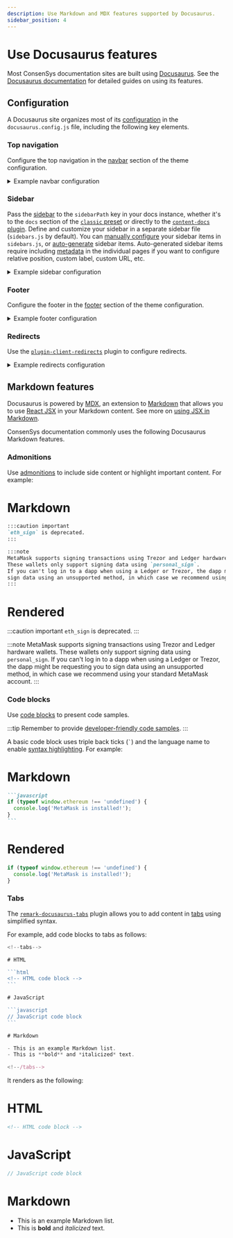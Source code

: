 ```yaml
---
description: Use Markdown and MDX features supported by Docusaurus.
sidebar_position: 4
---
```


# Use Docusaurus features

Most ConsenSys documentation sites are built using [Docusaurus](https://docusaurus.io/).
See the [Docusaurus documentation](https://docusaurus.io/docs) for detailed guides on using its features.

## Configuration

A Docusaurus site organizes most of its [configuration](https://docusaurus.io/docs/configuration) in
the `docusaurus.config.js` file, including the following key elements.

### Top navigation

Configure the top navigation in the [navbar](https://docusaurus.io/docs/api/themes/configuration#navbar)
section of the theme configuration.

<details>
<summary>Example navbar configuration</summary>

```js title="docusaurus.config.js"
module.exports = {
  themeConfig: {
    navbar: {
      title: 'Site Title',
      logo: {
        alt: 'Site Logo',
        src: 'img/logo.svg',
        srcDark: 'img/logo_dark.svg',
        href: 'https://docusaurus.io/',
        target: '_self',
        width: 32,
        height: 32,
        className: 'custom-navbar-logo-class',
        style: {border: 'solid red'},
      },
      items: [
        {
          type: 'doc',
          position: 'left',
          docId: 'introduction',
          label: 'Docs',
        },
        {to: 'blog', label: 'Blog', position: 'left'},
        {
          type: 'docsVersionDropdown',
          position: 'right',
        },
        {
          type: 'localeDropdown',
          position: 'right',
        },
        {
          href: 'https://github.com/facebook/docusaurus',
          position: 'right',
          className: 'header-github-link',
          'aria-label': 'GitHub repository',
        },
      ],
    },
  },
};
```

</details>

### Sidebar

Pass the [sidebar](https://docusaurus.io/docs/sidebar) to the `sidebarPath` key in your docs
instance, whether it's to the `docs` section of the [`classic`
preset](https://docusaurus.io/docs/using-plugins#docusauruspreset-classic) or directly to the
[`content-docs` plugin](https://docusaurus.io/docs/api/plugins/@docusaurus/plugin-content-docs).
Define and customize your sidebar in a separate sidebar file (`sidebars.js` by default).
You can [manually configure](https://docusaurus.io/docs/sidebar/items) your sidebar items in
`sidebars.js`, or [auto-generate](https://docusaurus.io/docs/sidebar/autogenerated) sidebar items.
Auto-generated sidebar items require including
[metadata](https://docusaurus.io/docs/sidebar/autogenerated#autogenerated-sidebar-metadata) in the
individual pages if you want to configure relative position, custom label, custom URL, etc.

<details>
<summary>Example sidebar configuration</summary>

<!--tabs-->

# sidebars.js

```js
module.exports = {
  docs: [
    "index",
    {
      type: "category",
      label: "Contribute to the docs",
      link: {
        type: "generated-index",
        slug: "/contribute"
      },
      items: [
        {
          type: "autogenerated",
          dirName: "contribute",
        },
      ],
    },
    {
      type: "category",
      label: "Create a new doc site",
      link: {
        type: "generated-index",
        slug: "/create",
      },
      items: [
        {
          type: "autogenerated",
          dirName: "create",
        },
      ],
    },
    {
      type: "category",
      label: "Configure advanced features",
      link: {
        type: "generated-index",
        slug: "/configure",
      },
      items: [
        {
          type: "autogenerated",
          dirName: "configure",
        },
      ],
    },
  ],
};
```

# docusaurus.config.js

```js
module.exports = {
  presets: [
    [
      '@docusaurus/preset-classic',
      {
        docs: {
          sidebarPath: require.resolve('./sidebars.js'),
        },
      },
    ],
  ],
};
```

<!--/tabs-->

</details>

### Footer

Configure the footer in the [footer](https://docusaurus.io/docs/api/themes/configuration#footer-1)
section of the theme configuration.

<details>
<summary>Example footer configuration</summary>

```js title="docusaurus.config.js"
module.exports = {
  themeConfig: {
    footer: {
      links: [
        {
          title: "Docs",
          items: [
            {
              label: "Introduction",
              to: "introduction",
            },
            {
              label: "Get started",
              to: "/category/get-started",
            },
            {
              label: "How to guides",
              to: "/category/how-to",
            },
            {
              label: "Tutorials",
              to: "/category/tutorials",
            },
          ],
        },
        {
          title: "Reference",
          items: [
            {
              label: "Command line",
              to: "reference/cli",
            },
            {
              label: "REST API",
              to: "/reference/rest",
            },
          ],
        },
        {
          title: "Community",
          items: [
            {
              label: "ConsenSys Discord",
              href: "https://discord.gg/ChtFaC4",
            },
            {
              label: "Teku GitHub",
              href: "https://github.com/ConsenSys/teku",
            },
            {
              label: "Teku documentation GitHub",
              href: "https://github.com/ConsenSys/doc.teku",
            },
          ],
        },
      ],
      copyright: `© ${new Date().getFullYear()} ConsenSys, Inc.`,
    },
  },
};
```

</details>

### Redirects

Use the [`plugin-client-redirects`](https://docusaurus.io/docs/api/plugins/@docusaurus/plugin-client-redirects)
plugin to configure redirects.

<details>
<summary>Example redirects configuration</summary>

```js title="docusaurus.config.js"
module.exports = {
  plugins: [
    [
      '@docusaurus/plugin-client-redirects',
      {
        redirects: [
          // /docs/oldDoc -> /docs/newDoc
          {
            to: '/docs/newDoc',
            from: '/docs/oldDoc',
          },
          // Redirect from multiple old paths to the new path
          {
            to: '/docs/newDoc2',
            from: ['/docs/oldDocFrom2019', '/docs/legacyDocFrom2016'],
          },
        ],
      },
    ],
  ],
};
```

</details>

## Markdown features

Docusaurus is powered by [MDX](https://mdxjs.com/), an extension to [Markdown](https://www.markdownguide.org/)
that allows you to use [React JSX](https://www.w3schools.com/react/react_jsx.asp) in your Markdown content.
See more on [using JSX in Markdown](https://docusaurus.io/docs/markdown-features/react).

ConsenSys documentation commonly uses the following Docusaurus Markdown features.

### Admonitions

Use [admonitions](https://docusaurus.io/docs/markdown-features/admonitions) to include side content
or highlight important content.
For example:

<!--tabs-->

# Markdown

```markdown
:::caution important
`eth_sign` is deprecated.
:::

:::note
MetaMask supports signing transactions using Trezor and Ledger hardware wallets.
These wallets only support signing data using `personal_sign`.
If you can't log in to a dapp when using a Ledger or Trezor, the dapp might be requesting you to
sign data using an unsupported method, in which case we recommend using your standard MetaMask account.
:::
```

# Rendered

:::caution important
`eth_sign` is deprecated.
:::

:::note
MetaMask supports signing transactions using Trezor and Ledger hardware wallets.
These wallets only support signing data using `personal_sign`.
If you can't log in to a dapp when using a Ledger or Trezor, the dapp might be requesting you to
sign data using an unsupported method, in which case we recommend using your standard MetaMask account.
:::

<!--/tabs-->

### Code blocks

Use [code blocks](https://docusaurus.io/docs/markdown-features/code-blocks) to present code samples.

:::tip
Remember to provide [developer-friendly code samples](style-guide.md#3-write-for-developers).
:::

A basic code block uses triple back ticks (`` ` ``) and the language name to enable
[syntax highlighting](https://docusaurus.io/docs/markdown-features/code-blocks#syntax-highlighting).
For example:

<!--tabs-->

# Markdown

````markdown
```javascript
if (typeof window.ethereum !== 'undefined') {
  console.log('MetaMask is installed!');
}
```
````

# Rendered

```javascript
if (typeof window.ethereum !== 'undefined') {
  console.log('MetaMask is installed!');
}
```

<!--/tabs-->

### Tabs

The [`remark-docusaurus-tabs`](https://github.com/mccleanp/remark-docusaurus-tabs) plugin allows you
to add content in [tabs](https://docusaurus.io/docs/markdown-features/tabs) using simplified syntax.

For example, add code blocks to tabs as follows:

````jsx
<!--tabs-->

# HTML

```html
<!-- HTML code block -->
```

# JavaScript

```javascript
// JavaScript code block
```

# Markdown

- This is an example Markdown list.
- This is **bold** and *italicized* text.

<!--/tabs-->
````

It renders as the following:

<!--tabs-->

# HTML

```html
<!-- HTML code block -->
```

# JavaScript

```javascript
// JavaScript code block
```

# Markdown

- This is an example Markdown list.
- This is **bold** and *italicized* text.

<!--/tabs-->
